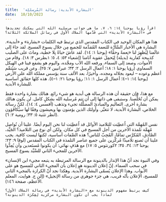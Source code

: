 ```yaml
---
title:  'البشارة الأبدية: رسالة المُرسليَّة'
date:  10/10/2023
---
```


`اقرأ رؤيا يوحنا ١٤: ٦، ٧. ما هي جوانب مرسلية الله التي يمكنك تحديدها في «البشارة الأبدية» التي قَدَّمها الملاك الأول في رسائل الملائكة الثلاثة؟`

هذا هو المكان الوحيد في الكتاب المقدس الذي ترتبط فيه الكلمات «بشارة» و «أبدية». البشارة هي الأخبار السَّارَّة للنعمة المُقدَّمة للجميع مِن خلال يسوع المسيح. لقد جاءَ إلى عالَمنا لِيُظهِرَ لنا «نِعمةً وحقًا» (يوحنا ١: ١٤). لقد عاشَ حياةً بِلا خطية، وماتَ على الصليب كذبيحة كفارية (بديلة) لِيَحمِلَ عقوبة آثامنا (إشعياء ٥٣: ٤، ٥؛ ١بطرس ٣: ١٨). وقام من الأموات، وصعد إلى السماء، ورفعه الله الآب ومجَّده، واليوم هو يشفع فينا في الهيكل السماوي (رؤيا يوحنا ١: ١٨؛ أعمال الرسل ٢: ٣٣؛ عبرانيين ٧: ٢٥). وعن قريب سَيُتمِّم أعظم وعوده – ليعود بجلاله ومجده، وأخيرًا، بعد الألف سنة يؤسس مملكة الله على الأرض (يوحنا ١٤: ١–٤؛ أعمال الرسل ١: ١١؛ رؤيا يوحنا ٢١: ١–٤). هذه كلها حقائق أساسية للبشارة الأبدية.

مع هذا، فإن حقيقة أن هذه الرسالة هي أبدية هو شيء رائع. هنالك بشارة واحدة فقط يمكن أن تُخَلِّصنا. وستبقى هي ذاتها إلى أن تتم مُرسلية الله بشكلٍ كامل. لن يكون هنالك بشارة أخرى. التعاليم والمبادئ المضلِّلة تجيء وتذهب (أفسس ٤: ١٤)، لكنَّ رسالة الخلاص، البشارة الأبدية، لا تتغيَّر. وأولئك الذين يؤمنون بها ويعيشون وفقًا لها سيُكافَؤون (انظر تثنية ٥: ٣٣؛ رومية ٢: ٦).

نفس المُهِمَّة التي اُعطِيَت للتلاميذ الأوائل قد اُعطِيَت لنا نحن اليوم أيضًا. علينا أن نُواصِل مُهِمَّة تلمذة الآخرين من أجل المسيح في كل مكان. ولكن أي نوع مِن التلاميذ؟ الجَيِّد، الصَّادق، المُكرَّس تمامًا، المُحِبّ للناس؟ هذه الصِّفات أساسية، لكنها ليست كافية. يجب علينا أن نَصنع تلاميذًا مُركِّزين على جميع عناصر التلمذة في الكتاب المقدس (لوقا ٩: ٢٣؛ يوحنا ١٣: ٣٤، ٣٥؛ ٢كورنثوس ٥: ١٧) مع هَدَفٍ نهائي: أن يكونوا مُستَعدين وأن يُعِدُّوا الآخرين للمجيء الثاني للسَّيِّد يسوع المسيح.

«وفي النبوة نجد أنّ هذا الإنذار بالدينونة مع الرسالة المرتبطة به يتبعه مجيء ابن الإنسان في سحب السماء. إنّ إعلان الدينونة هو إعلان بأن المجيء الثاني للمسيح هو على الأبواب. وهذا الإعلان يُسمّى البشارة الأبدية. وهكذا نجد أنّ الكرازة بالمجيء الثاني للمسيح، الإعلان بأنّه قريب، هي جزء جوهري من رسالة الإنجيل» (إلن ج. هوايت، المعلم الأعظم، صفحة ١٤٦).

`كيف يرتبط مفهوم الدينونة مع «البشارة الأبدية» في رسالة الملاك الأول؟ لماذا يجب أن تكون البشارة مركزية لِفِكرَة الدينونة؟`